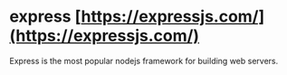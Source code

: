 # express [https://expressjs.com/](https://expressjs.com/)

Express is the most popular nodejs framework for building web servers.
